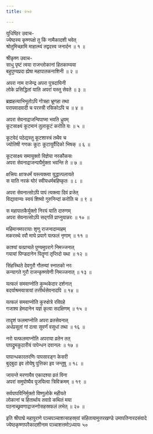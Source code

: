 ```yaml
---
title: ०५०

---
```

युधिष्ठिर उवाच-  
ज्येष्ठस्य कृष्णपक्षे तु किं नामैकादशी भवेत्  
श्रोतुमिच्छामि माहात्म्यं तद्वदस्व जनार्दन ॥ १ ॥


श्रीकृष्ण उवाच-  
साधु पृष्टं त्वया राजन्लोकानां हितकाम्यया  
बहुपुण्यप्रदा ह्येषा महापातकनाशिनी ॥ २ ॥


अपरा नाम राजेन्द्र अपरा पुत्रदायिनी  
लोके प्रसिद्धितां याति अपरां यस्तु सेवते ॥ ३ ॥


ब्रह्महत्याभिभूतोऽपि गोत्रहा भ्रूणहा तथा  
परापवादवादी च परस्त्री रसिकोऽपि च ॥ ४ ॥


अपरा सेवनाद्राजन्विपाप्मा भवति ध्रुवम्  
कूटसाक्ष्यं कूटमानं तुलाकूटं करोति यः ॥ ५ ॥


कूटवेदं पठेद्यस्तु कूटशास्त्रं तथैव च  
ज्योतिषी गणकः कूटः कूटायुर्वैदिको भिषक् ॥ ६ ॥


कूटसाक्ष्य समायुक्तो विज्ञेया नरकौकसः  
अपरा सेवनाद्राजन्पापैर्मुक्ता भवन्ति ते ॥ ७ ॥


क्षत्त्रियः क्षात्रधर्मं यस्त्यक्त्वा युद्धात्पलायते  
स याति नरकं घोरं स्वीयधर्मबहिष्कृतः ॥ ८ ॥


अपरा सेवनात्सोऽपि पापं त्यक्त्वा दिवं व्रजेत्  
विद्यावान्यः स्वयं शिष्यो गुरुनिन्दां करोति च ॥ ९ ॥


स महापातकैर्युक्तो निरयं याति दारुणम्  
अपरा सेवनात्सोऽपि सद्गतिं प्राप्नुयान्नरः ॥ १० ॥


महिमानमपरायाः शृणु राजन्वदाम्यहम्  
मकरस्थे रवौ माघे प्रयागे यत्फलं नृणाम् ॥ ११ ॥


काश्यां यत्प्राप्यते पुण्यमुपरागे निमज्जनात्  
गयायां पिण्डदानेन पितॄणां तृप्तिदो यथा ॥ १२ ॥


सिंहस्थिते देवगुरौ गौतम्यां स्नातको नरः  
कन्यागते गुरौ राजन्कृष्णवेणी निमज्जनात् ॥ १३ ॥


यत्फलं समवाप्नोति कुम्भकेदार दर्शनात्  
बदर्याश्रमयात्रायां तत्तीर्थसेवनादपि ॥ १४ ॥


यत्फलं समवाप्नोति कुरुक्षेत्रे रविग्रहे  
गजाश्व हेमदानेन यज्ञं कृत्वा सदक्षिणम् ॥ १५ ॥


तादृशं फलमाप्नोति अपरा व्रतसेवनात्  
अर्धप्रसूतां गां दत्वा सुवर्णं वसुधां तथा ॥ १६ ॥


नरो यत्फलमाप्नोति अपराया व्रतेन तत्  
पापद्रुमकुठारीयं पापेन्धन दवानलः ॥ १७ ॥


पापान्धकारतरणिः पापसारङ्ग केसरी  
बुद्बुदा इव तोयेषु पुत्तिका इव जन्तुषु ॥ १८ ॥


जायन्ते मरणायैव एकादश्या व्रतं विना  
अपरां समुपोष्यैव पूजयित्वा त्रिविक्रमम् ॥ १९ ॥


सर्वपापविनिर्मुक्तो विष्णुलोके महीयते  
लोकानां च हितार्थाय तवाग्रे कथितं मया  
पठनाच्छ्रवणाद्राजन्गोसहस्रफलं लभेत् ॥ २० ॥


इति श्रीपाद्मे महापुराणे पञ्चपञ्चाशत्साहस्र्यां संहितायामुत्तरखण्डे उमापतिनारदसंवादे ज्येष्ठकृष्णापरैकादशीनाम पञ्चाशत्तमोऽध्यायः ५०